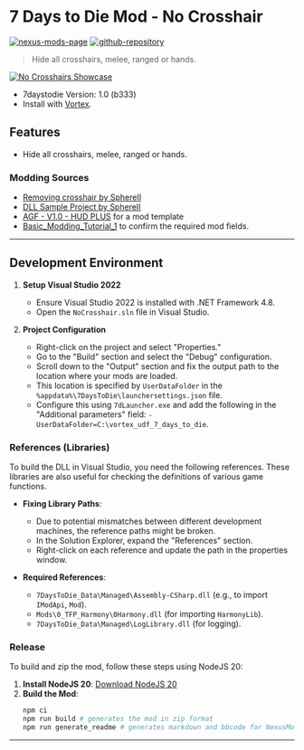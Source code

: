 [//]: # (DO NOT EDIT: This file has been autogenerated, any changes will be overwritten)
# 7 Days to Die Mod - No Crosshair

[![nexus-mods-page](https://img.shields.io/badge/Nexus%20Mod-No%20Crosshair%20-orange?style=flat-square&logo=spinrilla)](https://www.nexusmods.com/7daystodie/mods/5541)
[![github-repository](https://img.shields.io/badge/GitHub-Repository-green?style=flat-square&logo=github)](https://github.com/rdok/7daystodie_mod_no_crosshair)

> Hide all crosshairs, melee, ranged or hands.

[![No Crosshairs Showcase](./showcase.webp)](https://www.nexusmods.com/7daystodie/mods/5541)

[//]: # ([![No Crosshairs Showcase]&#40;https://raw.githubusercontent.com/rdok/7daystodie_mod_no_crosshair/main/documentation/no_crosshair_showcase.webp&#41;]&#40;https://www.nexusmods.com/7daystodie/mods/5541&#41;)

- 7daystodie Version: 1.0 (b333)
- Install with [Vortex](https://www.nexusmods.com/about/vortex/).

## Features

- Hide all crosshairs, melee, ranged or hands.

### Modding Sources

- [Removing crosshair by SphereII](https://github.com/SphereII/SphereII.Mods/blob/f1216d54eb3f812037ef090bf116bfd8c66eee17/Mods/SphereII%20Clear%20UI/Harmony/ClearUI.cs#L181)
- [DLL Sample Project by SphereII](https://github.com/SphereII/SphereII.Mods/tree/master/Mods/SampleProject)
- [AGF - V1.0 - HUD PLUS](https://www.nexusmods.com/7daystodie/mods/870) for a mod template
- [Basic_Modding_Tutorial_1](https://7daystodie.fandom.com/wiki/Basic_Modding_Tutorial_1) to confirm the required mod fields.


***

[//]: # (DO NOT EDIT: This file has been autogenerated, any changes will be overwritten)
## Development Environment

1. **Setup Visual Studio 2022**

   - Ensure Visual Studio 2022 is installed with .NET Framework 4.8.
   - Open the `NoCrosshair.sln` file in Visual Studio.

2. **Project Configuration**
   - Right-click on the project and select "Properties."
   - Go to the "Build" section and select the "Debug" configuration.
   - Scroll down to the "Output" section and fix the output path to the location where your mods are loaded.
   - This location is specified by `UserDataFolder` in the `%appdata%\7DaysToDie\launchersettings.json` file.
   - Configure this using `7dLauncher.exe` and add the following in the "Additional parameters" field: `-UserDataFolder=C:\vortex_udf_7_days_to_die`.

### References (Libraries)

To build the DLL in Visual Studio, you need the following references. These libraries are also useful for checking the definitions of various game functions.

- **Fixing Library Paths**:

  - Due to potential mismatches between different development machines, the reference paths might be broken.
  - In the Solution Explorer, expand the "References" section.
  - Right-click on each reference and update the path in the properties window.

- **Required References**:
  - `7DaysToDie_Data\Managed\Assembly-CSharp.dll` (e.g., to import `IModApi`, `Mod`).
  - `Mods\0_TFP_Harmony\0Harmony.dll` (for importing `HarmonyLib`).
  - `7DaysToDie_Data\Managed\LogLibrary.dll` (for logging).

### Release

To build and zip the mod, follow these steps using NodeJS 20:

1. **Install NodeJS 20**: [Download NodeJS 20](https://github.com/coreybutler/nvm-windows)
2. **Build the Mod**:
   ```sh
   npm ci
   npm run build # generates the mod in zip format
   npm run generate_readme # generates markdown and bbcode for NexusMods
   ```


***

[//]: # (DO NOT EDIT: This file has been autogenerated, any changes will be overwritten)
